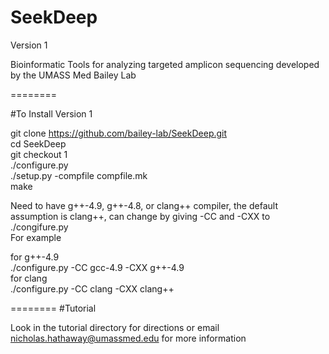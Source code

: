 SeekDeep
========
Version 1 

Bioinformatic Tools for analyzing targeted amplicon sequencing developed by the UMASS Med Bailey Lab


========

#To Install Version 1

git clone https://github.com/bailey-lab/SeekDeep.git   
cd SeekDeep  
git checkout 1  
./configure.py  
./setup.py -compfile compfile.mk  
make   


Need to have g++-4.9, g++-4.8, or clang++ compiler, the default assumption is clang++, can change by giving -CC and -CXX to ./congifure.py  
For example  

for g++-4.9   
./configure.py -CC gcc-4.9 -CXX g++-4.9  
for clang  
./configure.py -CC clang -CXX clang++  


========
#Tutorial

Look in the tutorial directory for directions or email nicholas.hathaway@umassmed.edu for more information

